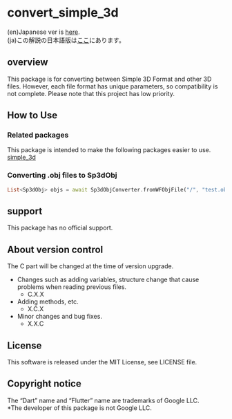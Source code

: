 # convert_simple_3d

(en)Japanese ver is [here](https://github.com/MasahideMori-SimpleAppli/convert_simple_3d/blob/main/README_JA.md).  
(ja)この解説の日本語版は[ここ](https://github.com/MasahideMori-SimpleAppli/convert_simple_3d/blob/main/README_JA.md)にあります。

## overview
This package is for converting between Simple 3D Format and other 3D files.
However, each file format has unique parameters, so compatibility is not complete.
Please note that this project has low priority.

## How to Use
### Related packages
This package is intended to make the following packages easier to use.  
[simple_3d](https://pub.dev/packages/simple_3d)

### Converting .obj files to Sp3dObj
```dart
List<Sp3dObj> objs = await Sp3dObjConverter.fromWFObjFile("/", "test.obj");
````

## support
This package has no official support.

## About version control
The C part will be changed at the time of version upgrade.
- Changes such as adding variables, structure change that cause problems when reading previous files.
    - C.X.X
- Adding methods, etc.
    - X.C.X
- Minor changes and bug fixes.
    - X.X.C

## License
This software is released under the MIT License, see LICENSE file.

## Copyright notice
The “Dart” name and “Flutter” name are trademarks of Google LLC.  
*The developer of this package is not Google LLC.